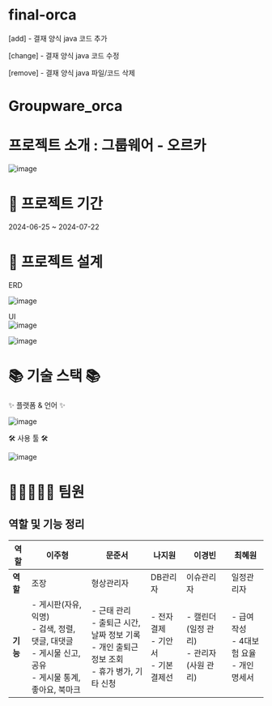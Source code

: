# final-orca

[add] - 결재 양식 java 코드 추가 

[change]  - 결재 양식 java 코드 수정

[remove]    - 결재 양식 java 파일/코드 삭제



# Groupware_orca

 # 프로젝트 소개 : 그룹웨어 - 오르카
![image](https://github.com/user-attachments/assets/f5b793cd-19e3-4f2c-99c8-80b08ee55d3b)





 #  📅 프로젝트 기간
2024-06-25 ~ 2024-07-22





 # 🧱 프로젝트 설계

ERD

![image](https://github.com/user-attachments/assets/007b64dd-93e7-452b-bf75-c440f76a6012)

UI  
![image](https://github.com/user-attachments/assets/2e8b5d21-cfba-41b3-876e-5243c1af9e33)


![image](https://github.com/user-attachments/assets/776d931a-db5d-400a-bc4d-5f1412d317a9)






 # 📚 기술 스택 📚
✨ 플랫폼 & 언어 ✨

![image](https://github.com/user-attachments/assets/a251b061-1db4-44b4-96b0-f1e3b33075f2)


   


🛠 사용 툴 🛠

 
 ![image](https://github.com/user-attachments/assets/a526693f-2e04-4375-b64e-ad8acad7a580)







 # 🚀👩‍🚀👨‍🚀 팀원

## 역할 및 기능 정리

| 역할 | 이주형 | 문준서 | 나지원 | 이경빈 | 최혜원 |
| --- | --- | --- | --- | --- | --- |
| **역할** | 조장 | 형상관리자 | DB관리자 | 이슈관리자 | 일정관리자 |
| **기능** | - 게시판(자유, 익명)<br>- 검색, 정렬, 댓글, 대댓글<br>- 게시물 신고, 공유<br>- 게시물 통계, 좋아요, 북마크 | - 근태 관리<br>- 출퇴근 시간, 날짜 정보 기록<br>- 개인 출퇴근 정보 조회<br>- 휴가 병가, 기타 신청 | - 전자결제<br>- 기안서<br>- 기본 결제선 | - 캘린더(일정 관리)<br>- 관리자(사원 관리) | - 급여 작성<br>- 4대보험 요율<br>- 개인 명세서 |


